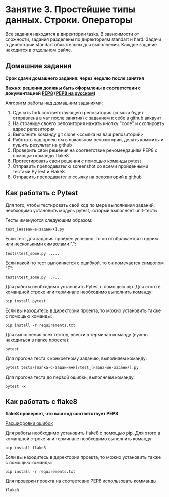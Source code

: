 # Занятие 3. Простейшие типы данных. Строки. Операторы

Все задания находятся в директории tasks.
В зависимости от сложности, задания разделены по директориям standart и hard.
Задачи в директории standart обязательны для выполнения.
Каждое задание находится в отдельном файле.

## Домашние задания

**Срок сдачи домашнего задания: через неделю после занятия**

**Важно: решения должны быть оформлены в соответствии с документацией [PEP8](https://www.python.org/dev/peps/pep-0008/) ([PEP8 на русском](https://pep8.ru/doc/pep8/))**

Алгоритм работы над домашним заданиями:
1. Сделать fork соответствующего репозитория (ссылка будет отправлена в чат после занятия) с заданием к себе в github аккаунт
2. На странице своего репозитория нажать кнопку "code" и скопировть адрес репозитория
3. Выполнить команду git clone <ссылка на ваш репозиторий>
4. Работать над проектом в локальном репозитории, делать коммиты и пушить результат на github
5. Проверить свои решения на соответствие рекомендациям PEP8 с помощью команды flake8
6. Протестировать свои решения с помощью команды pytest
7. Отправить преподавателю screenshot со всеми пройденными тестами PyTest и Flake8
8. Отправить преподавателю ссылку на репозиторий в github

## Как работать с Pytest

Для того, чтобы тестировать свой код по мере выполнения заданий, необходимо установить модуль pytest, 
который выполняет unit-тесты.

Тесты именуются следующим образом:

    test_[название-задания].py

Если тест для задания пройден успешно, то он отображается с одним или несколькими символами ".":

    tests\test_some.py .....

Если какой-то тест выполняется с ошибкой, то он помечается символом "F":

    tests\test_some.py ..F..

Для работы необходимо установить Pytest с помощью pip. Для этого в командной строке или терминале необходимо выполнить команду:

    pip install pytest

Если вы находитесь в директории проекта, то можно установить также с помощью команды:

    pip install -r requirements.txt

Для выполнения всех тестов, ввести в терминал команду (нужно находиться в папке проекта):

    pytest

Для прогона теста к конкретному заданию, выполняем команду:

    pytest tests/[папка-с-заданиями]/test_[название-задания].py

Для прогона теста до первой ошибки, выполняем команду:

    pytest -x

## Как работать с flake8

**flake8 проверяет, что ваш код соответствует PEP8**

[Расшифровки ошибок](https://www.flake8rules.com/)

Для работы необходимо установить flake8 с помощью pip. Для этого в командной строке или терминале необходимо выполнить команду:

    pip install flake8

Если вы находитесь в директории проекта, то можно установить также с помощью команды:

    pip install -r requirements.txt

Для проверки проекта на соответсвие PEP8 использовать комманды

    flake8
